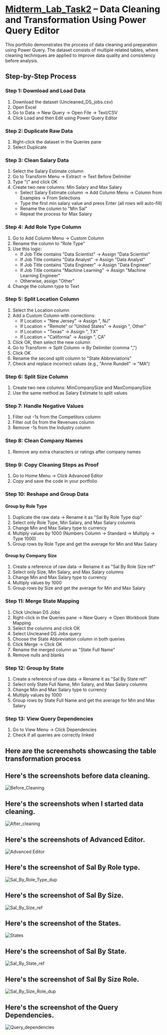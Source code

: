 # [Midterm_Lab_Task2](https://github.com/user-attachments/files/19145615/Midterm_Lab_Task2.xlsx) – Data Cleaning and Transformation Using Power Query Editor


This portfolio demonstrates the process of data cleaning and preparation using Power Query. The dataset consists of multiple related tables, where cleaning techniques are applied to improve data quality and consistency before analysis.

## Step-by-Step Process
### Step 1: Download and Load Data  
1. Download the dataset (Uncleaned_DS_jobs.csv)  
2. Open Excel  
3. Go to Data → New Query → Open File → Text/CSV  
4. Click Load and then Edit using Power Query Editor  

### Step 2: Duplicate Raw Data  
1. Right-click the dataset in the Queries pane  
2. Select Duplicate  

### Step 3: Clean Salary Data  
1. Select the Salary Estimate column  
2. Go to Transform Menu → Extract → Text Before Delimiter  
3. Type "(" and click OK  
4. Create two new columns: Min Salary and Max Salary  
   - Select Salary Estimate column → Add Column Menu → Column from Examples → From Selections  
   - Type the first min salary value and press Enter (all rows will auto-fill)  
   - Rename the column to "Min Sal"  
   - Repeat the process for Max Salary  

### Step 4: Add Role Type Column  
1. Go to Add Column Menu → Custom Column  
2. Rename the column to "Role Type"  
3. Use this logic:  
   - If Job Title contains "Data Scientist" → Assign "Data Scientist"  
   - If Job Title contains "Data Analyst" → Assign "Data Analyst"  
   - If Job Title contains "Data Engineer" → Assign "Data Engineer"  
   - If Job Title contains "Machine Learning" → Assign "Machine Learning Engineer"  
   - Otherwise, assign "Other"  
4. Change the column type to Text  

### Step 5: Split Location Column  
1. Select the Location column  
2. Add a Custom Column with corrections:  
   - If Location = "New Jersey" → Assign ", NJ"  
   - If Location = "Remote" or "United States" → Assign ", Other"  
   - If Location = "Texas" → Assign ", TX"  
   - If Location = "California" → Assign ", CA"  
3. Click OK, then select the new column  
4. Go to Transform → Split Column → By Delimiter (comma ",")  
5. Click OK  
6. Rename the second split column to "State Abbreviations"  
7. Check and replace incorrect values (e.g., "Anne Rundell" → "MA")  

### Step 6: Split Size Column  
1. Create two new columns: MinCompanySize and MaxCompanySize  
2. Use the same method as Salary Estimate to split values  

### Step 7: Handle Negative Values  
1. Filter out -1s from the Competitors column  
2. Filter out 0s from the Revenues column  
3. Remove -1s from the Industry column  

### Step 8: Clean Company Names  
1. Remove any extra characters or ratings after company names  

### Step 9: Copy Cleaning Steps as Proof  
1. Go to Home Menu → Click Advanced Editor  
2. Copy and save the code in your portfolio  



### Step 10: Reshape and Group Data  
#### Group by Role Type  
1. Duplicate the raw data → Rename it as "Sal By Role Type dup"  
2. Select only Role Type, Min Salary, and Max Salary columns  
3. Change Min and Max Salary type to currency  
4. Multiply values by 1000 (Numbers Column → Standard → Multiply → Type 1000)  
5. Group rows by Role Type and get the average for Min and Max Salary  

#### Group by Company Size  
1. Create a reference of raw data → Rename it as "Sal By Role Size ref"  
2. Select only Size, Min Salary, and Max Salary columns  
3. Change Min and Max Salary type to currency  
4. Multiply values by 1000  
5. Group rows by Size and get the average for Min and Max Salary  


### Step 11: Merge State Mapping  
1. Click Unclean DS Jobs  
2. Right-click in the Queries pane → New Query → Open Workbook State Mapping  
3. Select the columns and click OK  
4. Select Uncleaned DS Jobs query  
5. Choose the State Abbreviation column in both queries  
6. Click Merge → Click OK  
7. Rename the merged column as "State Full Name"  
8. Remove nulls and blanks  



### Step 12: Group by State  
1. Create a reference of raw data → Rename it as "Sal By State ref"  
2. Select only State Full Name, Min Salary, and Max Salary columns  
3. Change Min and Max Salary type to currency  
4. Multiply values by 1000  
5. Group rows by State Full Name and get the average for Min and Max Salary  



### Step 13: View Query Dependencies  
1. Go to View Menu → Click Dependencies  
2. Check if all queries are correctly linked

## Here are the screenshots showcasing the table transformation process
## Here's the screenshots before data cleaning.
![Before_Cleaning](https://github.com/user-attachments/assets/b7f418ea-8ea7-4bb6-ac53-c46bc280982a)
## Here's the screenshots when I started data cleaning.
![After_cleaning](https://github.com/user-attachments/assets/06883863-61df-4241-86d3-8697e6e94594)
## Here's the screenshots of Advanced Editor.
![Advanced Editor](https://github.com/user-attachments/assets/3c135208-da23-4ad6-9b4a-87ee403c0953)
## Here's the screenshot of Sal By Role type.
![Sal_By_Role_Type_dup ](https://github.com/user-attachments/assets/cfb20c40-88f7-4600-8593-e146ad92d11c)
## Here's the screenshot of Sal By Size.
![Sal_By_Size_ref](https://github.com/user-attachments/assets/2538e76d-a7d5-4ec2-afa7-a537a5c30ed7)
## Here's the screenshot of the States.
![States](https://github.com/user-attachments/assets/3c274f1b-0fd1-4263-a12e-0f84c79e9a1d)
## Here's the screenshot of Sal By State.
![Sal_By_State_ref](https://github.com/user-attachments/assets/76254226-26f4-4b5e-ab14-f0ef78c22733)
## Here's the screenshot of Sal By Size Role. 
![Sal_By_Size_Role_dup](https://github.com/user-attachments/assets/b8c7fd9e-99d2-44b0-ad49-b7c71ce9eebd)
## Here's the screenshot of the Query Dependencies.
![Query_dependencies](https://github.com/user-attachments/assets/e8e4f428-a1e8-41c4-a440-a601ebfe08d7)









